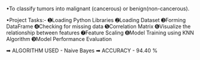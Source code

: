 •To classify tumors into malignant (cancerous) or benign(non-cancerous).

•Project Tasks:-
➊Loading Python Libraries
➋Loading Dataset
➌Forming DataFrame
➍Checking for missing data
➎Correlation Matrix
➏Visualize the relationship between features
➐Feature Scaling
➑Model Training using KNN Algorithm
➒Model Performance Evaluation

➡ ALGORITHM USED - Naive Bayes
➡ ACCURACY - 94.40 %
